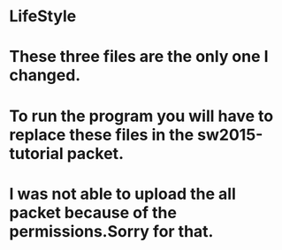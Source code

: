 # LifeStyle

# These three files are the only one I changed. 
# To run the program you will have to replace these files in the sw2015-tutorial packet.
# I was not able to upload the all packet because of the permissions.Sorry for that.

